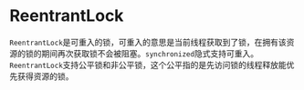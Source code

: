 # ReentrantLock
`ReentrantLock`是可重入的锁，可重入的意思是当前线程获取到了锁，在拥有该资源的锁的期间再次获取锁不会被阻塞。`synchronized`隐式支持可重入。
`ReentrantLock`支持公平锁和非公平锁，这个公平指的是先访问锁的线程释放能优先获得资源的锁。